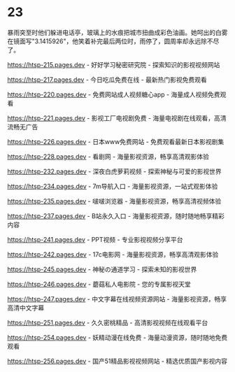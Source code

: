 # 23
暴雨突至时他们躲进电话亭，玻璃上的水痕把城市扭曲成彩色油画。她呵出的白雾在镜面写"3.1415926"，他笑着补完最后两位时，雨停了，圆周率却永远除不尽了。

https://htsp-215.pages.dev - 好好学习秘密研究院 - 探索知识的影视视频网站

https://htsp-217.pages.dev - 今日吃瓜免费在线 - 最新热门影视免费观看

https://htsp-220.pages.dev - 免费网站成人视频糖心app - 海量成人视频免费观看

https://htsp-221.pages.dev - 影视工厂电视剧免费 - 海量电视剧在线观看，高清流畅无广告

https://htsp-226.pages.dev - 日本www免费网站 - 免费观看最新日本影视剧集

https://htsp-228.pages.dev - 看剧网 - 海量影视资源，畅享高清观影体验

https://htsp-232.pages.dev - 深夜白虎萝莉视频 - 探索神秘与可爱的影视世界

https://htsp-234.pages.dev - 7m导航入口 - 海量影视资源，一站式观影体验

https://htsp-235.pages.dev - 啵啵浏览器 - 海量影视资源，畅享高清视频体验

https://htsp-237.pages.dev - B站永久入口 - 海量影视资源，随时随地畅享精彩内容

https://htsp-241.pages.dev - PPT视频 - 专业影视视频分享平台

https://htsp-242.pages.dev - 17c电影网 - 海量影视资源，畅享高清观影体验

https://htsp-245.pages.dev - 神秘の通道学习 - 探索未知的影视世界

https://htsp-246.pages.dev - 蘑菇私人电影院 - 您的专属影视天堂

https://htsp-247.pages.dev - 中文字幕在线视频资源网站 - 海量影视资源，畅享高清中文字幕

https://htsp-251.pages.dev - 久久密桃精品 - 高清影视视频在线观看平台

https://htsp-254.pages.dev - 妖精动漫在线免费 - 海量动漫资源，随时随地免费观看

https://htsp-256.pages.dev - 国产51精品影视视频网站 - 精选优质国产影视内容
